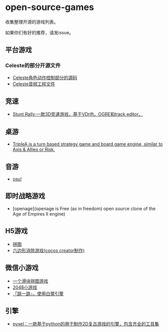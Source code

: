 # open-source-games
收集整理开源的游戏列表。


如果你们有好的推荐，请发issue。
## 平台游戏
### Celeste的部分开源文件
  * [Celeste角色动作控制部分的源码](https://github.com/NoelFB/Celeste)
  * [Celeste音频工程文件](http://gamasutra.com/view/news/317384/Celestes_audio_files_are_now_publicly_available_for_devs.php)

## 竞速
 * [Stunt Rally:一款3D竞速游戏，基于VDrift，OGRE和track editor。](https://github.com/stuntrally/stuntrally) 

## 桌游
 * [TripleA is a turn based strategy game and board game engine, similar to Axis & Allies or Risk.](https://github.com/triplea-game/triplea) 

## 音游
 * [osu!](https://github.com/ppy/osu) 

## 即时战略游戏
 * [openage](openage is Free (as in freedom) open source clone of the Age of Empires II engine) 

## H5游戏
 * [拼图](https://github.com/leeenx/puzzle) 
 * [六边形消除游戏(cocos creator制作)](https://github.com/WuBuzi/LBXGame) 

## 微信小游戏
 * [一个滑块拼图游戏](https://github.com/nanwangjkl/sliding_puzzle) 
 * [2048小游戏](https://github.com/windlany/wechat-weapp-2048) 
 * [「跳一跳」，使用白鹭引擎](https://github.com/wswei99/tiaoyitiao) 
 
## 引擎
 * [pyxel：一款基于python的用于制作2D复古游戏的引擎，包含齐全的工具集](https://github.com/kitao/pyxel) 

